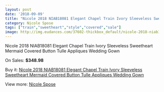 ```yaml
---
layout: post
date: '2018-09-09'
title: "Nicole 2018 NIAB18081 Elegant Chapel Train Ivory Sleeveless Sweetheart Mermaid Covered Button Tulle Appliques Wedding Gown"
category: Nicole Spose
tags: ["train","sweetheart","style","covered","sale"]
image: http://img.eudances.com/37602-thickbox_default/nicole-2018-niab18081-elegant-chapel-train-ivory-sleeveless-sweetheart-mermaid-covered-button-tulle-appliques-wedding-gown.jpg
---
```

Nicole 2018 NIAB18081 Elegant Chapel Train Ivory Sleeveless Sweetheart Mermaid Covered Button Tulle Appliques Wedding Gown

On Sales: **$348.98**
<a href="https://www.eudances.com/en/nicole-spose/11113-nicole-2018-niab18081-elegant-chapel-train-ivory-sleeveless-sweetheart-mermaid-covered-button-tulle-appliques-wedding-gown.html"><amp-img layout="responsive" width="600" height="600" src="//img.eudances.com/37602-thickbox_default/nicole-2018-niab18081-elegant-chapel-train-ivory-sleeveless-sweetheart-mermaid-covered-button-tulle-appliques-wedding-gown.jpg" alt="Nicole 2018 NIAB18081 Elegant Chapel Train Ivory Sleeveless Sweetheart Mermaid Covered Button Tulle Appliques Wedding Gown 0" /></a>
<a href="https://www.eudances.com/en/nicole-spose/11113-nicole-2018-niab18081-elegant-chapel-train-ivory-sleeveless-sweetheart-mermaid-covered-button-tulle-appliques-wedding-gown.html"><amp-img layout="responsive" width="600" height="600" src="//img.eudances.com/37604-thickbox_default/nicole-2018-niab18081-elegant-chapel-train-ivory-sleeveless-sweetheart-mermaid-covered-button-tulle-appliques-wedding-gown.jpg" alt="Nicole 2018 NIAB18081 Elegant Chapel Train Ivory Sleeveless Sweetheart Mermaid Covered Button Tulle Appliques Wedding Gown 1" /></a>
<a href="https://www.eudances.com/en/nicole-spose/11113-nicole-2018-niab18081-elegant-chapel-train-ivory-sleeveless-sweetheart-mermaid-covered-button-tulle-appliques-wedding-gown.html"><amp-img layout="responsive" width="600" height="600" src="//img.eudances.com/37603-thickbox_default/nicole-2018-niab18081-elegant-chapel-train-ivory-sleeveless-sweetheart-mermaid-covered-button-tulle-appliques-wedding-gown.jpg" alt="Nicole 2018 NIAB18081 Elegant Chapel Train Ivory Sleeveless Sweetheart Mermaid Covered Button Tulle Appliques Wedding Gown 2" /></a>

Buy it: [Nicole 2018 NIAB18081 Elegant Chapel Train Ivory Sleeveless Sweetheart Mermaid Covered Button Tulle Appliques Wedding Gown](https://www.eudances.com/en/nicole-spose/11113-nicole-2018-niab18081-elegant-chapel-train-ivory-sleeveless-sweetheart-mermaid-covered-button-tulle-appliques-wedding-gown.html "Nicole 2018 NIAB18081 Elegant Chapel Train Ivory Sleeveless Sweetheart Mermaid Covered Button Tulle Appliques Wedding Gown")

View more: [Nicole Spose](https://www.eudances.com/en/179-nicole-spose "Nicole Spose")